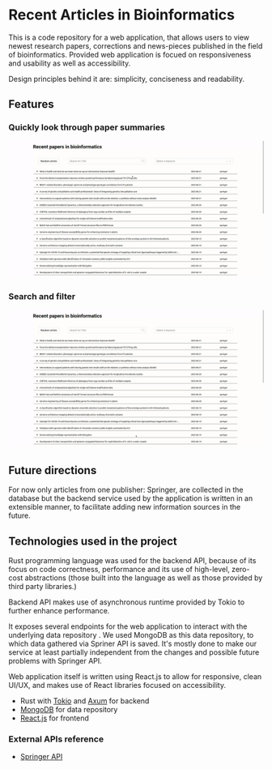 # Recent Articles in Bioinformatics

This is a code repository for a web application, that allows users to view newest research papers, corrections and news-pieces published in the field of bioinformatics. Provided web application is focued on responsiveness and usability as well as accessibility. 

Design principles behind it are: simplicity, conciseness and readability. 

## Features

### Quickly look through paper summaries

![](articles.gif)

### Search and filter

![](filtering.gif)

## Future directions

For now only articles from one publisher: Springer, are collected in the database but the backend service used by the application is written in an extensible manner, to facilitate adding new information sources in the future.

## Technologies used in the project

Rust programming language was used for the backend API, because of its focus on code correctness, performance and its use of high-level, zero-cost abstractions (those built into the language as well as those provided by third party libraries.) 

Backend API makes use of asynchronous runtime provided by Tokio to further enhance performance.

It exposes several endpoints for the web application to interact with the underlying data repository . We used MongoDB as this data repository, to which data gathered via Spriner API is saved. It's mostly done to make our service at least partially independent from the changes and possible future problems with Springer API.

Web application itself is written using React.js to allow for responsive, clean UI/UX, and makes use of React libraries focused on accessibility.

 - Rust with [Tokio](https://tokio.rs/) and [Axum](https://docs.rs/axum/latest/axum/) for backend
 - [MongoDB](https://www.mongodb.com/) for data repository
 - [React.js](https://react.dev/) for frontend

### External APIs reference
 - [Springer API](https://dev.springernature.com/)
